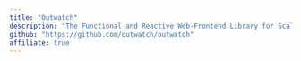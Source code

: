 ```yaml
---
title: "Outwatch"
description: "The Functional and Reactive Web-Frontend Library for Scala.js"
github: "https://github.com/outwatch/outwatch"
affiliate: true
---
```

